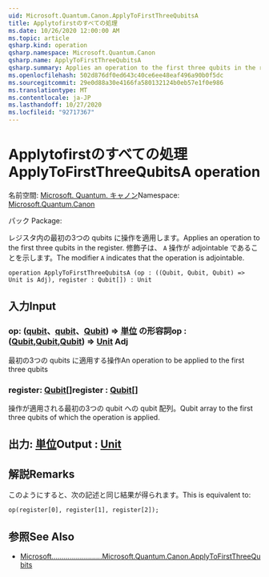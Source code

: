 ```yaml
---
uid: Microsoft.Quantum.Canon.ApplyToFirstThreeQubitsA
title: Applytofirstのすべての処理
ms.date: 10/26/2020 12:00:00 AM
ms.topic: article
qsharp.kind: operation
qsharp.namespace: Microsoft.Quantum.Canon
qsharp.name: ApplyToFirstThreeQubitsA
qsharp.summary: Applies an operation to the first three qubits in the register. The modifier `A` indicates that the operation is adjointable.
ms.openlocfilehash: 502d876df0ed643c40ce6ee48eaf496a90b0f5dc
ms.sourcegitcommit: 29e0d88a30e4166fa580132124b0eb57e1f0e986
ms.translationtype: MT
ms.contentlocale: ja-JP
ms.lasthandoff: 10/27/2020
ms.locfileid: "92717367"
---
```

# <a name="applytofirstthreequbitsa-operation"></a><span data-ttu-id="f02d7-102">Applytofirstのすべての処理</span><span class="sxs-lookup"><span data-stu-id="f02d7-102">ApplyToFirstThreeQubitsA operation</span></span>

<span data-ttu-id="f02d7-103">名前空間: [Microsoft. Quantum. キャノン](xref:Microsoft.Quantum.Canon)</span><span class="sxs-lookup"><span data-stu-id="f02d7-103">Namespace: [Microsoft.Quantum.Canon](xref:Microsoft.Quantum.Canon)</span></span>

<span data-ttu-id="f02d7-104">パック [](https://nuget.org/packages/)</span><span class="sxs-lookup"><span data-stu-id="f02d7-104">Package: [](https://nuget.org/packages/)</span></span>


<span data-ttu-id="f02d7-105">レジスタ内の最初の3つの qubits に操作を適用します。</span><span class="sxs-lookup"><span data-stu-id="f02d7-105">Applies an operation to the first three qubits in the register.</span></span>
<span data-ttu-id="f02d7-106">修飾子は、 `A` 操作が adjointable であることを示します。</span><span class="sxs-lookup"><span data-stu-id="f02d7-106">The modifier `A` indicates that the operation is adjointable.</span></span>

```qsharp
operation ApplyToFirstThreeQubitsA (op : ((Qubit, Qubit, Qubit) => Unit is Adj), register : Qubit[]) : Unit
```


## <a name="input"></a><span data-ttu-id="f02d7-107">入力</span><span class="sxs-lookup"><span data-stu-id="f02d7-107">Input</span></span>

### <a name="op--qubitqubitqubit--unit-adj"></a><span data-ttu-id="f02d7-108">op: ([qubit](xref:microsoft.quantum.lang-ref.qubit)、[qubit](xref:microsoft.quantum.lang-ref.qubit)、[Qubit](xref:microsoft.quantum.lang-ref.qubit)) => [単位](xref:microsoft.quantum.lang-ref.unit) の形容詞</span><span class="sxs-lookup"><span data-stu-id="f02d7-108">op : ([Qubit](xref:microsoft.quantum.lang-ref.qubit),[Qubit](xref:microsoft.quantum.lang-ref.qubit),[Qubit](xref:microsoft.quantum.lang-ref.qubit)) => [Unit](xref:microsoft.quantum.lang-ref.unit) Adj</span></span>

<span data-ttu-id="f02d7-109">最初の3つの qubits に適用する操作</span><span class="sxs-lookup"><span data-stu-id="f02d7-109">An operation to be applied to the first three qubits</span></span>


### <a name="register--qubit"></a><span data-ttu-id="f02d7-110">register: [Qubit](xref:microsoft.quantum.lang-ref.qubit)[]</span><span class="sxs-lookup"><span data-stu-id="f02d7-110">register : [Qubit](xref:microsoft.quantum.lang-ref.qubit)[]</span></span>

<span data-ttu-id="f02d7-111">操作が適用される最初の3つの qubit への qubit 配列。</span><span class="sxs-lookup"><span data-stu-id="f02d7-111">Qubit array to the first three qubits of which the operation is applied.</span></span>



## <a name="output--unit"></a><span data-ttu-id="f02d7-112">出力: [単位](xref:microsoft.quantum.lang-ref.unit)</span><span class="sxs-lookup"><span data-stu-id="f02d7-112">Output : [Unit](xref:microsoft.quantum.lang-ref.unit)</span></span>



## <a name="remarks"></a><span data-ttu-id="f02d7-113">解説</span><span class="sxs-lookup"><span data-stu-id="f02d7-113">Remarks</span></span>

<span data-ttu-id="f02d7-114">このようにすると、次の記述と同じ結果が得られます。</span><span class="sxs-lookup"><span data-stu-id="f02d7-114">This is equivalent to:</span></span>

```qsharp
op(register[0], register[1], register[2]);
```

## <a name="see-also"></a><span data-ttu-id="f02d7-115">参照</span><span class="sxs-lookup"><span data-stu-id="f02d7-115">See Also</span></span>

- [<span data-ttu-id="f02d7-116">Microsoft.........................</span><span class="sxs-lookup"><span data-stu-id="f02d7-116">Microsoft.Quantum.Canon.ApplyToFirstThreeQubits</span></span>](xref:Microsoft.Quantum.Canon.ApplyToFirstThreeQubits)